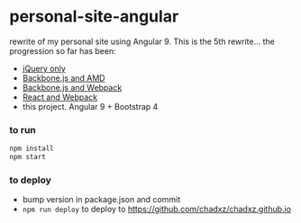 personal-site-angular
=====================

rewrite of my personal site using Angular 9. This is the 5th rewrite... the
progression so far has been:

 - [jQuery only](https://github.com/chadxz/chadmcelligott.com)
 - [Backbone.js and AMD](https://github.com/chadxz/personal-site-rewrite/tree/master)
 - [Backbone.js and Webpack](https://github.com/chadxz/personal-site-rewrite/tree/webpack)
 - [React and Webpack](https://github.com/chadxz/personal-site-react)
 - this project. Angular 9 + Bootstrap 4

### to run

```sh
npm install
npm start
```

### to deploy

- bump version in package.json and commit
- `npm run deploy` to deploy to https://github.com/chadxz/chadxz.github.io
